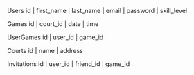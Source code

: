 Users
id | first_name | last_name | email | password | skill_level

Games
id | court_id | date | time

UserGames
id | user_id | game_id

Courts
id | name | address 

Invitations
id | user_id | friend_id | game_id

